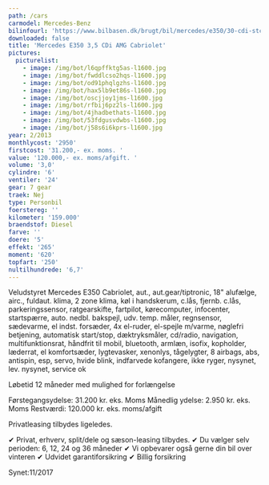 ```yaml
---
path: /cars
carmodel: Mercedes-Benz
bilinfourl: 'https://www.bilbasen.dk/brugt/bil/mercedes/e350/30-cdi-stc-aut-be-5d/4231124'
downloaded: false
title: 'Mercedes E350 3,5 CDi AMG Cabriolet'
pictures:
  picturelist:
    - image: /img/bot/l6qpffktg5as-l1600.jpg
    - image: /img/bot/fwddlcso2hqs-l1600.jpg
    - image: /img/bot/od91phqlgzhs-l1600.jpg
    - image: /img/bot/hax5lb9et86s-l1600.jpg
    - image: /img/bot/oscjjoy1jms-l1600.jpg
    - image: /img/bot/rfbij6pz2ls-l1600.jpg
    - image: /img/bot/4jhadbethats-l1600.jpg
    - image: /img/bot/53fdgusvdwbs-l1600.jpg
    - image: /img/bot/j58s6i6kprs-l1600.jpg
year: 2/2013
monthlycost: '2950'
firstcost: '31.200,- ex. moms. '
value: '120.000,- ex. moms/afgift. '
volume: '3,0'
cylindre: '6'
ventiler: '24'
gear: 7 gear
traek: Nej
type: Personbil
foerstereg: ''
kilometer: '159.000'
braendstof: Diesel
farve: ''
doere: '5'
effekt: '265'
moment: '620'
topfart: '250'
nultilhundrede: '6,7'
---
```

Veludstyret Mercedes E350 Cabriolet, 
aut., aut.gear/tiptronic, 18" alufælge, airc., fuldaut. klima, 2 zone klima, køl i handskerum, c.lås, fjernb. c.lås, parkeringssensor, ratgearskifte, fartpilot, kørecomputer, infocenter, startspærre, auto. nedbl. bakspejl, udv. temp. måler, regnsensor, sædevarme, el indst. forsæder, 4x el-ruder, el-spejle m/varme, nøglefri betjening, automatisk start/stop, dæktryksmåler, cd/radio, navigation, multifunktionsrat, håndfrit til mobil, bluetooth, armlæn, isofix, kopholder, læderrat, el komfortsæder, lygtevasker, xenonlys, tågelygter, 8 airbags, abs, antispin, esp, servo, hvide blink, indfarvede kofangere, ikke ryger, nysynet, lev. nysynet, service ok

Løbetid 12 måneder med mulighed for forlængelse 

Førstegangsydelse: 31.200 kr. eks. Moms 
Månedlig ydelse: 2.950 kr. eks. Moms
Restværdi: 120.000 kr. eks. moms/afgift

Privatleasing tilbydes ligeledes.

✔ Privat, erhverv, split/dele og sæson-leasing tilbydes. 
✔ Du vælger selv perioden: 6, 12, 24 og 36 måneder
✔ Vi opbevarer også gerne din bil over vinteren 
✔ Udvidet garantiforsikring 
✔ Billig forsikring 


Synet:11/2017
